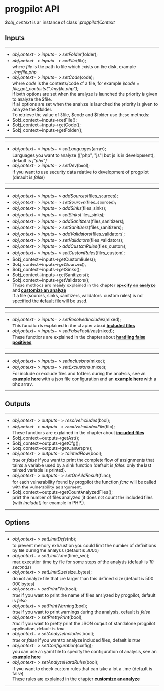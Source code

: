 # progpilot API

*$obj_context* is an instance of class *\progpilot\Context*

## Inputs
***
- $obj_context->inputs->setFolder($folder);  
- $obj_context->inputs->setFile($file);  
where *file* is the path to file which exists on the disk, example *./myfile.php*
- $obj_context->inputs->setCode($code);  
where *code* is the contents/code of a file, for example *$code = file_get_contents("./myfile.php");*  
if both options are set when the analyze is launched the priority is given to analyze the $file.  
if all options are set when the analyze is launched the priority is given to analyze the $folder.  
To retrieve the value of $file, $code and $folder use these methods:
- $obj_context->inputs->getFile();
- $obj_context->inputs->getCode();
- $obj_context->inputs->getFolder();
***

***
- $obj_context->inputs->setLanguages($array);  
Languages you want to analyze (["php", "js"] but js is in development), default is *["php"]*
- $obj_context->inputs->setDev($bool);  
If you want to use security data relative to development of progpilot (default is *false*)
***

***
- $obj_context->inputs->addSources($files_sources);
- $obj_context->inputs->setSources($files_sources);
- $obj_context->inputs->addSinks($files_sinks);
- $obj_context->inputs->setSinks($files_sinks);
- $obj_context->inputs->addSanitizers($files_sanitizers);
- $obj_context->inputs->setSanitizers($files_sanitizers);
- $obj_context->inputs->addValidators($files_validators);
- $obj_context->inputs->setValidators($files_validators);
- $obj_context->inputs->addCustomRules($files_custom);
- $obj_context->inputs->setCustomRules($files_custom);
- $obj_context->inputs->getCustomRules();
- $obj_context->inputs->getSources();
- $obj_context->inputs->getSinks();
- $obj_context->inputs->getSanitizers();
- $obj_context->inputs->getValidators();  
These methods are mainly explained in the chapter [**specify an analyze**](./SPECIFY_ANALYSIS.md) and  [**customize an analyze**](./CUSTOM_ANALYSIS.md)   
If a file (sources, sinks, sanitizers, validators, custom rules) is not specified [the default file](../package/src/uptodate_data) will be used.
***

***
- $obj_context->inputs->setResolvedIncludes($mixed);  
This function is explained in the chapter about [**included files**](./INCLUDES.md)
- $obj_context->inputs->setFalsePositives($mixed);  
These functions are explained in the chapter about [**handling false positives**](./FALSE_POSITIVES.md)
***

***
- $obj_context->inputs->setInclusions($mixed);  
- $obj_context->inputs->setExclusions($mixed);  
For include or exclude files and folders during the analysis, see an [**example here**](./../projects/tests/exclude_files.json) with a json file configuration and an [**example here**](./../projects/tests/run_exclude_files.php) with a php array.
***

## Outputs
***
- $obj_context->outputs->resolveIncludes($bool);
- $obj_context->outputs->resolveIncludesFile($file);  
These functions are explained in the chapter about [**included files**](./INCLUDES.md)
- $obj_context->outputs->getAst();
- $obj_context->outputs->getCfg();
- $obj_context->outputs->getCallGraph();
- $obj_context->outputs->taintedFlow($bool);  
*true* or *false* if you want to print the complete flow of assignments that taints a variable used by a sink function (default is *false*: only the last tainted variable is printed).
- $obj_context->outputs->setOnAddResult($func);  
for each vulnerability found by progpilot the function *func* will be called with the vulnerability as argument.
- $obj_context->outputs->getCountAnalyzedFiles();  
print the number of files analyzed (it does not count the included files (with *include()* for example in PHP)).
***

## Options
***
- $obj_context->setLimitDefs($nb);  
to prevent memory exhaustion you could limit the number of definitions by file during the analysis (default is *3000*)
- $obj_context->setLimitTime($time_sec);  
max execution time by file for some steps of the analysis (default is *10 seconds*)
- $obj_context->setLimitSize($size_bytes);  
do not analyze file that are larger than this defined size (default is 500 000 bytes)
- $obj_context->setPrintFile($bool);  
*true* if you want to print the name of files analyzed by progpilot, default is *false*
- $obj_context->setPrintWarning($bool);  
*true* if you want to print warnings during the analysis, default is *false*
- $obj_context->setPrettyPrint($bool);  
*true* if you want to pretty print the JSON output of standalone progpilot application, default is *true*
- $obj_context->setAnalyzeIncludes($bool);  
*true* or *false* if you want to analyze included files, default is *true*
- $obj_context->setConfiguration($config);  
you can use an yaml file to specify the configuration of analysis, see an [**example here**](./../projects/example_config/configuration.yml).
- $obj_context->setAnalyzeHardRules($bool);  
If you want to check custom rules that can take a lot a time (default is false)  
These rules are explained in the chapter [**customize an analyze**](./CUSTOM_ANALYSIS.md)
***
